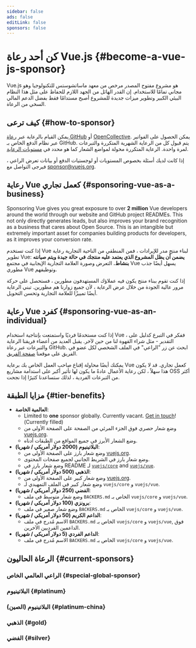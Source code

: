 ```yaml
---
sidebar: false
ads: false
editLink: false
sponsors: false
---
```


<script setup>
import SponsorsGroup from '@theme/components/SponsorsGroup.vue'
import { load, data } from '@theme/components/sponsors'
import { onMounted } from 'vue'

onMounted(load)
</script>

# كن أحد رعاة Vue.js {#become-a-vue-js-sponsor}

Vue.js هو مشروع مفتوح المصدر مرخص من معهد ماساتشوستس للتكنولوجيا وهو مجاني تمامًا للاستخدام.
إن القدر الهائل من الجهد اللازم للحفاظ على مثل هذا النظام البيئي الكبير وتطوير ميزات جديدة للمشروع أصبح مستدامًا فقط بفضل الدعم المالي السخي من الرعاة.

## كيف ترعى {#how-to-sponsor}

يمكن القيام بالرعاية عبر [رعاة GitHub](https://github.com/sponsors/yyx990803) أو [OpenCollective](https://opencollective.com/vuejs). يمكن الحصول على الفواتير عبر نظام الدفع الخاص بـ GitHub. يتم قبول كل من الرعاية الشهرية المتكررة والتبرعات لمرة واحدة. الرعاية المتكررة مخولة لمواضع الشعار كما هو محدد في [مستويات الرعاية](#tier-benefits).

إذا كانت لديك أسئلة بخصوص المستويات أو لوجستيات الدفع أو بيانات تعرض الراعي ، فيرجى التواصل مع [sponsor@vuejs.org](mailto:sponsor@vuejs.org?subject=Vue.js%20sponsorship%20inquiry).

## رعاية Vue كعمل تجاري {#sponsoring-vue-as-a-business}

Sponsoring Vue gives you great exposure to over **2 million** Vue developers around the world through our website and GitHub project READMEs. This not only directly generates leads, but also improves your brand recognition as a business that cares about Open Source. This is an intangible but extremely important asset for companies building products for developers, as it improves your conversion rate.

إذا كنت تستخدم Vue لبناء منتج مدر للإيرادات ، فمن المنطقي من الناحية التجارية رعاية تطوير Vue: **يضمن أن يظل المشروع الذي يعتمد عليه منتجك في حالة جيدة ويتم صيانته بنشاط.** التعرض وصورة العلامة التجارية الإيجابية في مجتمع Vue يسهل أيضًا جذب مطوري Vue وتوظيفهم.

إذا كنت تقوم ببناء منتج يكون فيه عملاؤك المستهدفون مطورين ، فستحصل على حركة مرور عالية الجودة من خلال عرض الرعاية ، لأن جميع زوارنا هم مطورين. تبني الرعاية أيضًا تمييزًا للعلامة التجارية وتحسن التحويل.

## رعاية Vue كفرد {#sponsoring-vue-as-an-individual}

إذا كنت مستخدمًا فرديًا واستمتعت بإنتاجية استخدام Vue ، ففكر في التبرع كدليل على التقدير - مثل شراء القهوة لنا من حين لآخر. يقبل العديد من أعضاء فريقنا الرعاية والتبرعات عبر رعاة GitHub. ابحث عن زر "الراعي" في الملف الشخصي لكل عضو في الفريق على موقعنا [صفحة الفريق](/about/team).

يمكنك أيضًا محاولة إقناع صاحب العمل الخاص بك برعاية Vue كعمل تجاري. قد لا يكون هذا سهلاً ، لكن رعاية الأعمال عادةً ما يكون لها تأثير أكبر على استدامة مشاريع OSS أكثر من التبرعات الفردية ، لذلك ستساعدنا كثيرًا إذا نجحت.

## مزايا الطبقة {#tier-benefits}

- **العالمية الخاصة**:
  - Limited to **one** sponsor globally. <span v-if="!data?.special">Currently vacant. [Get in touch](mailto:sponsor@vuejs.org?subject=Vue.js%20special%20sponsor%20inquiry)!</span><span v-else>(Currently filled)</span>
  - وضع شعار حصري فوق الجزء المرئي من الصفحة على الصفحة الأولى من [vuejs.org](/).
  - وضع الشعار الأبرز في جميع المواقع من الطبقات أدناه.
- **البلاتينيوم (2000 دولار أمريكي / شهريا)**:
  - وضع شعار بارز على الصفحة الأولى من [vuejs.org](/).
  - وضع شعار بارز في الشريط الجانبي لجميع صفحات المحتوى.
  - وضع شعار بارز في README لـ [`vuejs/core`](https://github.com/vuejs/core) and [`vuejs/vue`](https://github.com/vuejs/core).
- **الذهبي (500 دولار أمريكي / شهريا)**:
  - وضع شعار كبير على الصفحة الأولى من [vuejs.org](/).
  - وضع شعار كبير في الملف التمهيدي لـ `vuejs/core` و `vuejs/vue`.
- **الفضي (250 دولار أمريكي / شهريا)**:
  - وضع شعار متوسط في ملف `BACKERS.md` الخاص بـ `vuejs/core` و `vuejs/vue`.
- **برونزي (100 دولار أمريكي / شهريا)**:
  - وضع شعار صغير في ملف `BACKERS.md` الخاص بـ `vuejs/core` و `vuejs/vue`.
- **الداعم الكريم (50 دولار أمريكي / شهريا)**:
  - الاسم مُدرج في ملف `BACKERS.md` الخاص بـ `vuejs/core` و `vuejs/vue`, فوق الداعمين الفرديين الآخرين.
- **الداعم الفردي (5 دولار أمريكي / شهريا)**:
  - الاسم مُدرج في ملف `BACKERS.md` الخاص بـ `vuejs/core` و `vuejs/vue`.

## الرعاة الحاليون {#current-sponsors}

### الراعي العالمي الخاص {#special-global-sponsor}

<SponsorsGroup tier="special" placement="page" />

### البلاتينيوم {#platinum}

<SponsorsGroup tier="platinum" placement="page" />

### البلاتينيوم (الصين) {#platinum-china}

<SponsorsGroup tier="platinum_china" placement="page" />

### الذهبي {#gold}

<SponsorsGroup tier="gold" placement="page" />

### الفضي {#silver}

<SponsorsGroup tier="silver" placement="page" />
